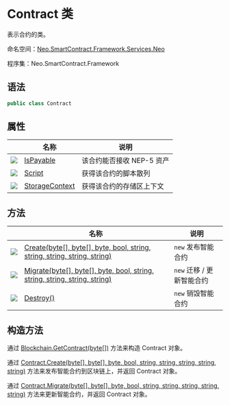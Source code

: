 # Contract 类

表示合约的类。

命名空间：[Neo.SmartContract.Framework.Services.Neo](../neo.md)

程序集：Neo.SmartContract.Framework

## 语法

```c#
public class Contract
```

## 属性

|                                                        | 名称                                         | 说明                      |
| ------------------------------------------------------ | -------------------------------------------- | ------------------------- |
| ![](https://i-msdn.sec.s-msft.com/dynimg/IC74937.jpeg) | [IsPayable](Contract/IsPayable.md)           | 该合约能否接收 NEP-5 资产 |
| ![](https://i-msdn.sec.s-msft.com/dynimg/IC74937.jpeg) | [Script](Contract/Script.md)                 | 获得该合约的脚本散列      |
| ![](https://i-msdn.sec.s-msft.com/dynimg/IC74937.jpeg) | [StorageContext](Contract/StorageContext.md) | 获得该合约的存储区上下文  |

## 方法

|                                          | 名称                                       | 说明              |
| ---------------------------------------- | ---------------------------------------- | --------------- |
| ![](https://i-msdn.sec.s-msft.com/dynimg/IC91302.jpeg) | [Create(byte[], byte[], byte, bool, string, string, string, string, string)](Contract/Create.md) | `new` 发布智能合约    |
| ![](https://i-msdn.sec.s-msft.com/dynimg/IC91302.jpeg) | [Migrate(byte[], byte[], byte, bool, string, string, string, string, string)](Contract/Migrate.md) | `new` 迁移 / 更新智能合约 |
| ![](https://i-msdn.sec.s-msft.com/dynimg/IC91302.jpeg) | [Destroy()](Contract/Destroy.md)         | `new` 销毁智能合约    |

## 构造方法

通过 [Blockchain.GetContract(byte[])](Blockchain/GetContract.md) 方法来构造 Contract 对象。

通过 [Contract.Create(byte[], byte[], byte, bool, string, string, string, string, string)](Contract/Create.md) 方法来发布智能合约到区块链上，并返回 Contract 对象。

通过 [Contract.Migrate(byte[], byte[], byte, bool, string, string, string, string, string)](Contract/Migrate.md) 方法来更新智能合约，并返回 Contract 对象。
